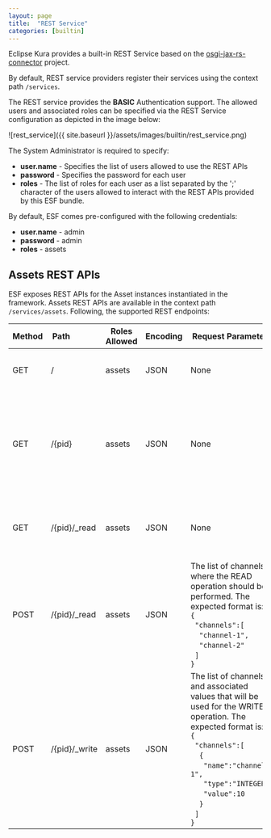 ```yaml
---
layout: page
title:  "REST Service"
categories: [builtin]
---
```


Eclipse Kura provides a built-in REST Service based on the [osgi-jax-rs-connector](https://github.com/hstaudacher/osgi-jax-rs-connector) project.

By default, REST service providers register their services using the context path ```/services```.

The REST service provides the **BASIC** Authentication support. The allowed users and associated roles can be specified via the REST Service configuration as depicted in the image below:

![rest_service]({{ site.baseurl }}/assets/images/builtin/rest_service.png)

The System Administrator is required to specify:

- **user.name** - Specifies the list of users allowed to use the REST APIs
- **password** - Specifies the password for each user
- **roles** - The list of roles for each user as a list separated by the ';' character
of the users allowed to interact with the REST APIs provided by this ESF bundle.

By default, ESF comes pre-configured with the following credentials:

- **user.name** - admin
- **password** - admin
- **roles** - assets

## Assets REST APIs
ESF exposes REST APIs for the Asset instances instantiated in the framework. Assets REST APIs are available in the context path ```/services/assets```. Following, the supported REST endpoints:

Method | Path&nbsp;&nbsp;&nbsp;&nbsp;&nbsp;&nbsp;&nbsp;&nbsp;&nbsp;&nbsp;&nbsp;&nbsp; | Roles Allowed | Encoding | Request Parameters | Description |
-------|---------------|---------------|----------|--------------------|-------------|
GET    | /             | assets        | JSON     | None               | Returns the list of available assets. |
GET    | /{pid}        | assets        | JSON     | None               | Returns the list of available channels for the selected asset (specified by the corresponding PID) |
GET    | /{pid}/_read  | assets        | JSON     | None               | Returns the read for all the READ channels in the selected Asset |
POST   | /{pid}/_read  | assets        | JSON     | The list of channels where the READ operation should be performed. The expected format is: <br/>```{```<br/>&nbsp;&nbsp;```"channels":[```<br/>&nbsp;&nbsp;&nbsp;&nbsp;```"channel-1",```<br/>&nbsp;&nbsp;&nbsp;&nbsp;```"channel-2"```<br/>&nbsp;&nbsp;```]```<br/>```}``` | Returns the result of the read operation for the specified channels. |
POST   | /{pid}/_write | assets        | JSON     | The list of channels and associated values that will be used for the WRITE operation. The expected format is: <br/>```{```<br/> &nbsp;&nbsp;```"channels":[```<br/>&nbsp;&nbsp;&nbsp;&nbsp;```{```<br/>&nbsp;&nbsp;&nbsp;&nbsp;&nbsp;&nbsp;```"name":"channel-1",```<br/>&nbsp;&nbsp;&nbsp;&nbsp;&nbsp;&nbsp;```"type":"INTEGER",```<br/>&nbsp;&nbsp;&nbsp;&nbsp;&nbsp;&nbsp;```"value":10```<br/>&nbsp;&nbsp;&nbsp;&nbsp;```}```<br/>&nbsp;&nbsp;```]```<br>```}``` | Performs the write operation for the specified channels returning the result of the operation. |
